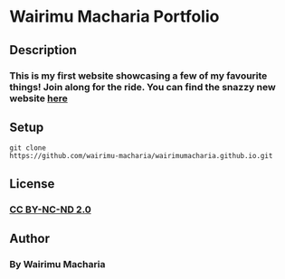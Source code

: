 # Wairimu Macharia Portfolio
## Description
### This is my first website showcasing a few of my favourite things! Join along for the ride. You can find the snazzy new website [here](https://wairimumacharia.github.io)
## Setup
```
git clone
https://github.com/wairimu-macharia/wairimumacharia.github.io.git
```
## License
### [CC BY-NC-ND 2.0](https://creativecommons.org/licenses/by-nc-nd/2.0/)
## Author
### By Wairimu Macharia